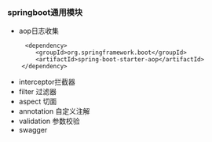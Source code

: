 ### springboot通用模块
- aop日志收集
```
     <dependency>
        <groupId>org.springframework.boot</groupId>
        <artifactId>spring-boot-starter-aop</artifactId>
    </dependency>
```
- interceptor拦截器
- filter 过滤器
- aspect 切面
- annotation 自定义注解
- validation 参数校验
- swagger